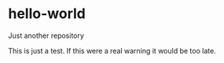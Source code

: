 # hello-world
Just another repository

This is just a test. If this were a real warning it would be too late.
